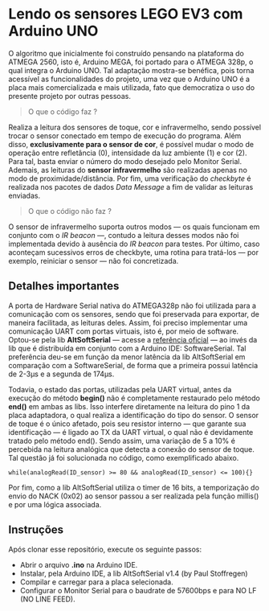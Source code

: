 # Lendo os sensores LEGO EV3 com Arduino UNO

O algoritmo que inicialmente foi construído pensando na plataforma do ATMEGA 2560, isto é, Arduino MEGA, foi portado para o ATMEGA 328p, o qual integra o Arduino UNO. Tal adaptação mostra-se benéfica, pois torna acessível as funcionalidades do projeto, uma vez que o Arduino UNO é a placa mais comercializada e mais utilizada, fato que democratiza o uso do presente projeto por outras pessoas. 

> O que o código faz ?

Realiza a leitura dos sensores de toque, cor e infravermelho, sendo possível trocar o sensor conectado em tempo de execução do programa. Além disso, **exclusivamente para o sensor de cor**, é possível mudar o modo de operação entre refletância (0), intensidade da luz ambiente (1) e cor (2). Para tal, basta enviar o número do modo desejado pelo Monitor Serial. Ademais, as leituras do **sensor infravermelho** são realizadas apenas no modo de proximidade/distância. Por fim, uma verificação do *checkbyte* é realizada nos pacotes de dados *Data Message* a fim de validar as leituras enviadas.

> O que o código não faz ? 

O sensor de infravermelho suporta outros modos — os quais funcionam em conjunto com o *IR beacon* —, contudo a leitura desses modos não foi implementada devido à ausência do *IR beacon* para testes. Por último, caso aconteçam sucessivos erros de checkbyte, uma rotina para tratá-los — por exemplo, reiniciar o sensor — não foi concretizada.

## Detalhes importantes 

A porta de Hardware Serial nativa do ATMEGA328p não foi utilizada para a comunicação com os sensores, sendo que foi preservada para exportar, de maneira facilitada, as leituras deles. Assim, foi preciso implementar uma comunicação UART com portas virtuais, isto é, por meio de software. Optou-se pela lib **AltSoftSerial** — acesse a [referência oficial](https://www.pjrc.com/teensy/td_libs_AltSoftSerial.html) — ao invés da lib que é distribuída em conjunto com a Arduino IDE: SoftwareSerial. Tal preferência deu-se em função da menor latência da lib AltSoftSerial em comparação com a SoftwareSerial, de forma que a primeira possui latência de 2-3&mu;s e a segunda de 174&mu;s. 

Todavia, o estado das portas, utilizadas pela UART virtual, antes da execução do método **begin()** não é completamente restaurado pelo método **end()** em ambas as libs. Isso interfere diretamente na leitura do pino 1 da placa adaptadora, o qual realiza a identificação do tipo do sensor. O sensor de toque é o único afetado, pois seu resistor interno — que garante sua identificação — é ligado ao TX da UART virtual, o qual não é devidamente tratado pelo método end(). Sendo assim, uma variação de 5 a 10% é percebida na leitura analógica que detecta a conexão do sensor de toque. Tal questão já foi solucionada no código, como exemplificado abaixo. 
```
while(analogRead(ID_sensor) >= 80 && analogRead(ID_sensor) <= 100){}
```

Por fim, como a lib AltSoftSerial utiliza o timer de 16 bits, a temporização do envio do NACK (0x02) ao sensor passou a ser realizada pela função millis() e por uma lógica associada. 

## Instruções 
Após clonar esse repositório, execute os seguinte passos: 
* Abrir o arquivo **.ino** na Arduino IDE.
* Instalar, pela Arduino IDE, a lib AltSoftSerial v1.4 (by Paul Stoffregen)
* Compilar e carregar para a placa selecionada.
* Configurar o Monitor Serial para o baudrate de 57600bps e para NO LF (NO LINE FEED). 
